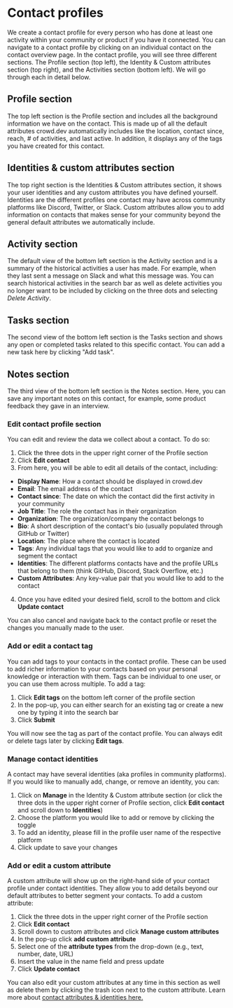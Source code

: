 # Contact profiles

We create a contact profile for every person who has done at least one activity within your community or product if you have it connected. You can navigate to a contact profile by clicking on an individual contact on the contact overview page. In the contact profile, you will see three different sections. The Profile section (top left), the Identity & Custom attributes section (top right), and the Activities section (bottom left). We will go through each in detail below.

## Profile section

The top left section is the Profile section and includes all the background information we have on the contact. This is made up of all the default attributes crowd.dev automatically includes like the location, contact since, reach, # of activities, and last active. In addition, it displays any of the tags you have created for this contact.

## Identities & custom attributes section

The top right section is the Identities & Custom attributes section, it shows your user identities and any custom attributes you have defined yourself. Identities are the different profiles one contact may have across community platforms like Discord, Twitter, or Slack. Custom attributes allow you to add information on contacts that makes sense for your community beyond the general default attributes we automatically include.

## Activity section

The default view of the bottom left section is the Activity section and is a summary of the historical activities a user has made. For example, when they last sent a message on Slack and what this message was. You can search historical activities in the search bar as well as delete activities you no longer want to be included by clicking on the three dots and selecting _Delete Activity_.

## Tasks section

The second view of the bottom left section is the Tasks section and shows any open or completed tasks related to this specific contact. You can add a new task here by clicking "Add task".

## Notes section

The third view of the bottom left section is the Notes section. Here, you can save any important notes on this contact, for example, some product feedback they gave in an interview.

### Edit contact profile section

You can edit and review the data we collect about a contact. To do so:

1. Click the three dots in the upper right corner of the Profile section
2. Click **Edit contact**
3. From here, you will be able to edit all details of the contact, including:

* **Display Name**: How a contact should be displayed in crowd.dev
* **Email**: The email address of the contact
* **Contact since**: The date on which the contact did the first activity in your community
* **Job Title**: The role the contact has in their organization
* **Organization**: The organization/company the contact belongs to
* **Bio**: A short description of the contact's bio (usually populated through GitHub or Twitter)
* **Location**: The place where the contact is located
* **Tags**: Any individual tags that you would like to add to organize and segment the contact
* **Identities**: The different platforms contacts have and the profile URLs that belong to them (think GitHub, Discord, Stack Overflow, etc.)
* **Custom Attributes**: Any key-value pair that you would like to add to the contact

4. Once you have edited your desired field, scroll to the bottom and click **Update contact**

You can also cancel and navigate back to the contact profile or reset the changes you manually made to the user.

### Add or edit a contact tag

You can add tags to your contacts in the contact profile. These can be used to add richer information to your contacts based on your personal knowledge or interaction with them. Tags can be individual to one user, or you can use them across multiple. To add a tag:

1. Click **Edit tags** on the bottom left corner of the profile section
2. In the pop-up, you can either search for an existing tag or create a new one by typing it into the search bar
3. Click **Submit**

You will now see the tag as part of the contact profile. You can always edit or delete tags later by clicking **Edit tags**.

### Manage contact identities

A contact may have several identities (aka profiles in community platforms). If you would like to manually add, change, or remove an identity, you can:

1. Click on **Manage** in the Identity & Custom attribute section (or click the three dots in the upper right corner of Profile section, click **Edit contact** and scroll down to **Identities**)
2. Choose the platform you would like to add or remove by clicking the toggle
3. To add an identity, please fill in the profile user name of the respective platform
4. Click update to save your changes

### Add or edit a custom attribute

A custom attribute will show up on the right-hand side of your contact profile under contact identities. They allow you to add details beyond our default attributes to better segment your contacts. To add a custom attribute:

1. Click the three dots in the upper right corner of the Profile section
2. Click **Edit contact**
3. Scroll down to custom attributes and click **Manage custom attributes**
4. In the pop-up click **add custom attribute**
5. Select one of the **attribute types** from the drop-down (e.g., text, number, date, URL)
6. Insert the value in the name field and press update
7. Click **Update contact**

You can also edit your custom attributes at any time in this section as well as delete them by clicking the trash icon next to the custom attribute. Learn more about [contact attributes & identities here.](member-views-filters-and-sorting.md)
